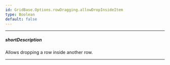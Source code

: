 ```yaml
---
id: GridBase.Options.rowDragging.allowDropInsideItem
type: Boolean
default: false
---
```

---
##### shortDescription
Allows dropping a row inside another row.

---
<!-- Description goes here -->